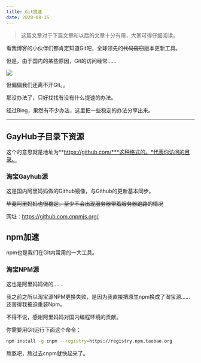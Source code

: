 ```yaml
---
title: Git提速
date: 2020-08-15
---
```


> 这篇文章对于下篇文章和以后的文章十分有用，大家可得仔细阅读。

看我博客的小伙伴们都肯定知道Git吧，全球领先的~~代码窥窃~~版本更新工具。

但是，由于国内的某些原因，Git的访问经常……

![](/img/post/Gayhub提升速度（1）.png)

但偏偏我们还离不开Git。。

那没办法了，只好找找有没有什么提速的办法。

经过Bing，果然有不少办法，这里把一些稳定的办法分享出来。



------



## GayHub子目录下资源

这个的意思就是地址为**https://github.com/***这种格式的。*代表你访问的目录。

###  淘宝Gayhub源

这是国内阿里妈妈做的Github镜像，与Github的更新基本同步。

~~毕竟阿里妈妈也很稳定，至少不会出现服务器带着服务器跑路的情况~~

网址：https://github.com.cnpmjs.org/

## npm加速

npm也是我们在Git内常用的一大工具。

### 淘宝NPM源

这也是阿里妈妈做的……

我之前之所以淘宝源NPM更换失败，是因为我直接把原生npm换成了淘宝源……还害得我被迫重装Npm。

不得不说，感谢阿里妈妈对国内编程环境的贡献。

你需要用Git运行下面这个命令：

```sh
npm install -g cnpm --registry=https://registry.npm.taobao.org
```

熬熬吧，熬过去cnpm就快起来了。
